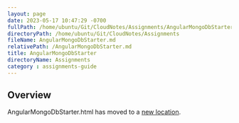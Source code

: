 ```yaml
---
layout: page
date: 2023-05-17 10:47:29 -0700
fullPath: /home/ubuntu/Git/CloudNotes/Assignments/AngularMongoDbStarter.md
directoryPath: /home/ubuntu/Git/CloudNotes/Assignments
fileName: AngularMongoDbStarter.md
relativePath: /AngularMongoDbStarter.md
title: AngularMongoDbStarter
directoryName: Assignments
category : assignments-guide
---
```


## Overview

AngularMongoDbStarter.html has moved to a [new location](/mongo-guide/AngularMongoDbStarter.html).
